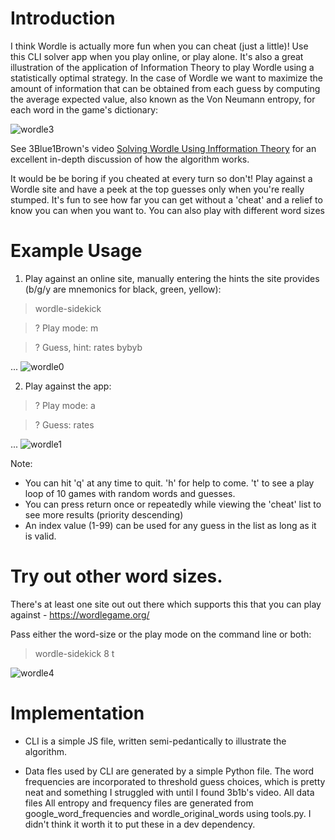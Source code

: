 # Introduction

I think Wordle is actually more fun when you can cheat (just a little)! Use this CLI solver app when you play online, or play alone. It's also a great illustration of the application of Information Theory to play Wordle using a statistically optimal strategy. In the case of Wordle we want to maximize the amount of information that can be obtained from each guess by computing the average expected value, also known as the Von Neumann entropy, for each word in the game's dictionary:

![wordle3](https://user-images.githubusercontent.com/88779001/210249127-dda88378-8f22-40a4-be2f-ec5208492b25.png)

See 3Blue1Brown's video [Solving Wordle Using Infformation Theory](https://youtu.be/v68zYyaEmEA) for an excellent in-depth discussion of how the algorithm works. 

It would be be boring if you cheated at every turn so don't! Play against a Wordle site and have a peek at the top guesses only when you're really stumped.  It's fun to see how far you can get without a 'cheat' and a relief to know you can when you want to. You can also play with different word sizes

# Example Usage

1) Play against an online site, manually entering the hints the site provides (b/g/y are mnemonics for black, green, yellow):

> wordle-sidekick

>? Play mode: m

>? Guess, hint: rates bybyb

...
![wordle0](https://user-images.githubusercontent.com/88779001/210251566-f1755de3-040e-4f8f-b59a-3552ed04357a.gif)



2) Play against the app:

>? Play mode: a

>? Guess: rates

...
![wordle1](https://user-images.githubusercontent.com/88779001/210252035-1b5f9d34-6d3d-4377-9d98-14a8c2a68acc.gif)


Note:

- You can hit 'q' at any time to quit. 'h' for help to come. 't' to see a play loop of 10 games with random words and guesses. 
- You can press return once or repeatedly while viewing the 'cheat' list to see more results (priority descending)
- An index value (1-99) can be used for any guess in the list as long as it is valid. 


# Try out other word sizes. 

There's at least one site out out there which supports this that you can play against - https://wordlegame.org/

Pass either the word-size or the play mode on the command line or both:

> wordle-sidekick 8 t

![wordle4](https://user-images.githubusercontent.com/88779001/210403043-0c2e44a4-1e0e-4477-a5b2-de6c94b52e9d.gif)

# Implementation

- CLI is a simple JS file, written semi-pedantically to illustrate the algorithm. 

- Data fles used by CLI are generated by a simple Python file. The word frequencies are incorporated to threshold guess choices, which is pretty neat and something I struggled with until I found 3b1b's video. All data files All entropy and frequency files are generated from google_word_frequencies and wordle_original_words using tools.py. I didn't think it worth it to put these in a dev dependency.




















